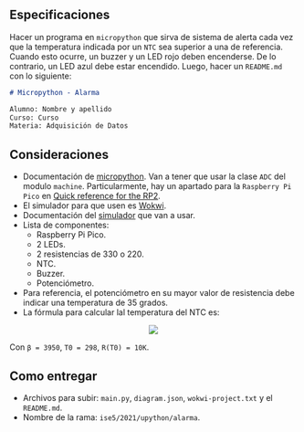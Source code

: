 ## Especificaciones

Hacer un programa en `micropython` que sirva de sistema de alerta cada vez que la temperatura indicada por un `NTC` sea superior a una de referencia. Cuando esto ocurre, un buzzer y un LED rojo deben encenderse. De lo contrario, un LED azul debe estar encendido.
Luego, hacer un `README.md` con lo siguiente:

```markdown
# Micropython - Alarma

Alumno: Nombre y apellido
Curso: Curso
Materia: Adquisición de Datos
```

## Consideraciones

- Documentación de [micropython](http://docs.micropython.org/en/latest/). Van a tener que usar la clase `ADC` del modulo `machine`. Particularmente, hay un apartado para la `Raspberry Pi Pico` en [Quick reference for the RP2](http://docs.micropython.org/en/latest/rp2/quickref.html#pins-and-gpio).
- El simulador para que usen es [Wokwi](https://wokwi.com/arduino/new?template=micropython-pi-pico).
- Documentación del [simulador](https://docs.wokwi.com/micropython) que van a usar.
- Lista de componentes:
  - Raspberry Pi Pico.
  - 2 LEDs.
  - 2 resistencias de 330 o 220.
  - NTC.
  - Buzzer.
  - Potenciómetro.
- Para referencia, el potenciómetro en su mayor valor de resistencia debe indicar una temperatura de 35 grados.
- La fórmula para calcular lal temperatura del NTC es:

<div align="center">
  <img src="https://render.githubusercontent.com/render/math?math=T_{(R)} = \frac{\beta T_0}{T_0 ln \Big(\frac{R_{(T)}}{R_{(T_0)}}\Big ) %2B \beta}">
</div>

Con `β = 3950`, `T0 = 298`, `R(T0) = 10K`. 

## Como entregar

- Archivos para subir: `main.py`, `diagram.json`, `wokwi-project.txt` y el `README.md`.
- Nombre de la rama: `ise5/2021/upython/alarma`.
